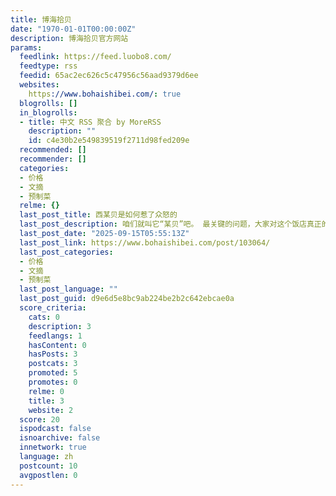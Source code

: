 ```yaml
---
title: 博海拾贝
date: "1970-01-01T00:00:00Z"
description: 博海拾贝官方网站
params:
  feedlink: https://feed.luobo8.com/
  feedtype: rss
  feedid: 65ac2ec626c5c47956c56aad9379d6ee
  websites:
    https://www.bohaishibei.com/: true
  blogrolls: []
  in_blogrolls:
  - title: 中文 RSS 聚合 by MoreRSS
    description: ""
    id: c4e30b2e549839519f2711d98fed209e
  recommended: []
  recommender: []
  categories:
  - 价格
  - 文摘
  - 预制菜
  relme: {}
  last_post_title: 西某贝是如何惹了众怒的
  last_post_description: 咱们就叫它“某贝”吧。 最关键的问题，大家对这个饭店真正的怨气，到底是啥？ 在我看来，只有一个问题，那就是贵。
  last_post_date: "2025-09-15T05:55:13Z"
  last_post_link: https://www.bohaishibei.com/post/103064/
  last_post_categories:
  - 价格
  - 文摘
  - 预制菜
  last_post_language: ""
  last_post_guid: d9e6d5e8bc9ab224be2b2c642ebcae0a
  score_criteria:
    cats: 0
    description: 3
    feedlangs: 1
    hasContent: 0
    hasPosts: 3
    postcats: 3
    promoted: 5
    promotes: 0
    relme: 0
    title: 3
    website: 2
  score: 20
  ispodcast: false
  isnoarchive: false
  innetwork: true
  language: zh
  postcount: 10
  avgpostlen: 0
---
```

